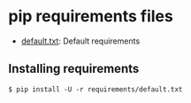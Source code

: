 # pip requirements files

- [default.txt](default.txt): Default requirements


## Installing requirements

```shell
$ pip install -U -r requirements/default.txt
```